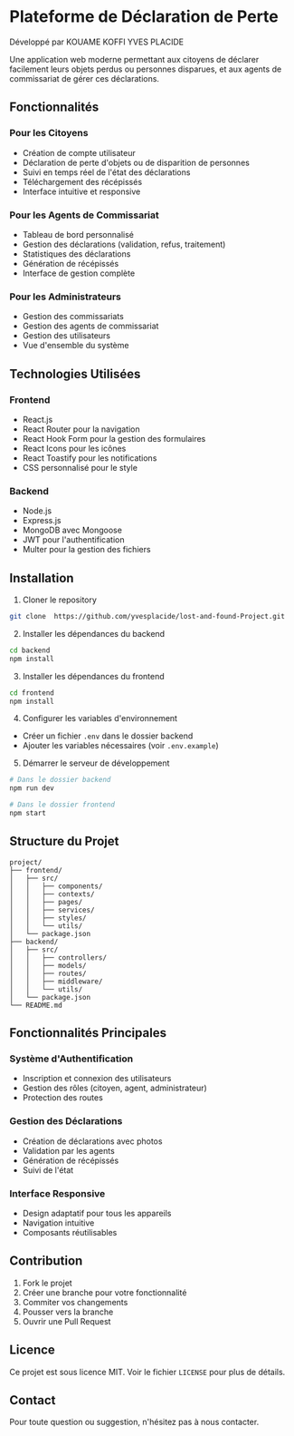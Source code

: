 # Plateforme de Déclaration de Perte

Développé par KOUAME KOFFI YVES PLACIDE

Une application web moderne permettant aux citoyens de déclarer facilement leurs objets perdus ou personnes disparues, et aux agents de commissariat de gérer ces déclarations.

## Fonctionnalités

### Pour les Citoyens

- Création de compte utilisateur
- Déclaration de perte d'objets ou de disparition de personnes
- Suivi en temps réel de l'état des déclarations
- Téléchargement des récépissés
- Interface intuitive et responsive

### Pour les Agents de Commissariat

- Tableau de bord personnalisé
- Gestion des déclarations (validation, refus, traitement)
- Statistiques des déclarations
- Génération de récépissés
- Interface de gestion complète

### Pour les Administrateurs

- Gestion des commissariats
- Gestion des agents de commissariat
- Gestion des utilisateurs
- Vue d'ensemble du système

## Technologies Utilisées

### Frontend

- React.js
- React Router pour la navigation
- React Hook Form pour la gestion des formulaires
- React Icons pour les icônes
- React Toastify pour les notifications
- CSS personnalisé pour le style

### Backend

- Node.js
- Express.js
- MongoDB avec Mongoose
- JWT pour l'authentification
- Multer pour la gestion des fichiers

## Installation

1. Cloner le repository

```bash
git clone  https://github.com/yvesplacide/lost-and-found-Project.git
```

2. Installer les dépendances du backend

```bash
cd backend
npm install
```

3. Installer les dépendances du frontend

```bash
cd frontend
npm install
```

4. Configurer les variables d'environnement

- Créer un fichier `.env` dans le dossier backend
- Ajouter les variables nécessaires (voir `.env.example`)

5. Démarrer le serveur de développement

```bash
# Dans le dossier backend
npm run dev

# Dans le dossier frontend
npm start
```

## Structure du Projet

```
project/
├── frontend/
│   ├── src/
│   │   ├── components/
│   │   ├── contexts/
│   │   ├── pages/
│   │   ├── services/
│   │   ├── styles/
│   │   └── utils/
│   └── package.json
├── backend/
│   ├── src/
│   │   ├── controllers/
│   │   ├── models/
│   │   ├── routes/
│   │   ├── middleware/
│   │   └── utils/
│   └── package.json
└── README.md
```

## Fonctionnalités Principales

### Système d'Authentification

- Inscription et connexion des utilisateurs
- Gestion des rôles (citoyen, agent, administrateur)
- Protection des routes

### Gestion des Déclarations

- Création de déclarations avec photos
- Validation par les agents
- Génération de récépissés
- Suivi de l'état

### Interface Responsive

- Design adaptatif pour tous les appareils
- Navigation intuitive
- Composants réutilisables

## Contribution

1. Fork le projet
2. Créer une branche pour votre fonctionnalité
3. Commiter vos changements
4. Pousser vers la branche
5. Ouvrir une Pull Request

## Licence

Ce projet est sous licence MIT. Voir le fichier `LICENSE` pour plus de détails.

## Contact

Pour toute question ou suggestion, n'hésitez pas à nous contacter.
